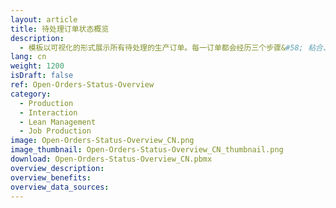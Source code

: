 ```yaml
---
layout: article
title: 待处理订单状态概览
description: 
  - 模板以可视化的形式展示所有待处理的生产订单。每一订单都会经历三个步骤&#58; 粘合、锯切和焊接。信号块用于显示当前订单是否已经开展相应的工作步骤，或正处于进展状态，抑或是已完成该步骤。您可以通过触摸屏筛选生产订单。数据储存在变量列表中，但也可以与ERP系统相连，例如SAP的运输订单（LTAK表）。
lang: cn
weight: 1200
isDraft: false
ref: Open-Orders-Status-Overview
category:
  - Production
  - Interaction
  - Lean Management
  - Job Production
image: Open-Orders-Status-Overview_CN.png
image_thumbnail: Open-Orders-Status-Overview_CN_thumbnail.png
download: Open-Orders-Status-Overview_CN.pbmx
overview_description:
overview_benefits:
overview_data_sources:
---
```

